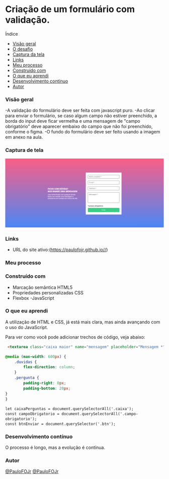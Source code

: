 
# Criação de um formulário com validação.

Índice

- [Visão geral](#visão-geral)
- [O desafio](#the-challenge)
- [Captura da tela](#captura-de-tela)
- [Links](#links)
- [Meu processo](#meu-processo)
- [Construído com](#construído-com)
- [O que eu aprendi](#o-que-eu-aprendi)
- [Desenvolvimento contínuo](#continued-development)
- [Autor](#autor)


### Visão geral
-A validação do formulário deve ser feita com
javascript puro.
-Ao clicar para enviar o formulário, se caso
algum campo não estiver preenchido, a borda
do input deve ficar vermelha e uma mensagem
de "campo obrigatório" deve aparecer embaixo
do campo que não foi preenchido, conforme o
figma.
-O fundo do formulário deve ser feito usando a
imagem em anexo na aula.

### Captura de tela

![Captura da tela](Captura%20de%20tela%202025-08-19%20202220.png)

### Links

- URL do site ativo:(https://paulofojr.github.io//)

### Meu processo

### Construído com

- Marcação semântica HTML5
- Propriedades personalizadas CSS
- Flexbox
-JavaScript

### O que eu aprendi

A utilização de HTML e CSS, já está mais clara, mas ainda avançando com o uso do JavaScript.

Para ver como você pode adicionar trechos de código, veja abaixo:
``` HTML
 <textarea class="caixa maior" name="mensagem" placeholder="Mensagem *"></textarea>
```
```css
@media (max-width: 600px) {
    .duvidas {
        flex-direction: column;       
    }
    .pergunta {
        padding-right: 0px;
        padding-bottom: 20px;
}
}
```

```JS
let caixaPerguntas = document.querySelectorAll('.caixa');
const campoObrigatorio = document.querySelectorAll('.campo-obrigatorio');
const btnEnviar = document.querySelector('.btn');
```

### Desenvolvimento contínuo

O processo é longo, mas a evolução é contínua. 

### Autor

[@PauloFOJr](https://www.frontendmentor.io/profile/PauloFOJr)
[@PauloFOJr](https://github.com/PauloFOJr)